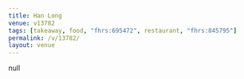 ```yaml
---
title: Han Long
venue: v13782
tags: [takeaway, food, "fhrs:695472", restaurant, "fhrs:845795"]
permalink: /v/13782/
layout: venue
---
```

null